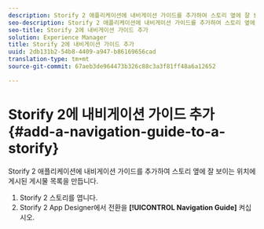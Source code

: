 ```yaml
---
description: Storify 2 애플리케이션에 내비게이션 가이드를 추가하여 스토리 옆에 잘 보이는 위치에 게시된 게시물 목록을 만듭니다.
seo-description: Storify 2 애플리케이션에 내비게이션 가이드를 추가하여 스토리 옆에 잘 보이는 위치에 게시된 게시물 목록을 만듭니다.
seo-title: Storify 2에 내비게이션 가이드 추가
solution: Experience Manager
title: Storify 2에 내비게이션 가이드 추가
uuid: 2db131b2-54b8-4409-a947-b86169656cad
translation-type: tm+mt
source-git-commit: 67aeb3de964473b326c88c3a3f81ff48a6a12652

---
```



# Storify 2에 내비게이션 가이드 추가{#add-a-navigation-guide-to-a-storify}

Storify 2 애플리케이션에 내비게이션 가이드를 추가하여 스토리 옆에 잘 보이는 위치에 게시된 게시물 목록을 만듭니다.

1. Storify 2 스토리를 엽니다.
1. Storify 2 App Designer에서 전환을 **[!UICONTROL Navigation Guide]** 켜십시오.
